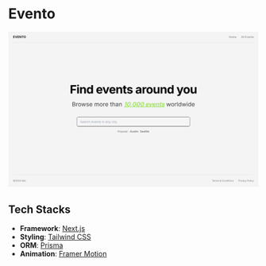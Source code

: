# Evento

![](./public/screenshot.png)

## Tech Stacks

- **Framework**: [Next.js](https://nextjs.org/)
- **Styling**: [Tailwind CSS](https://tailwindcss.com/)
- **ORM**: [Prisma](https://www.prisma.io/)
- **Animation**: [Framer Motion](https://www.framer.com/motion/)
